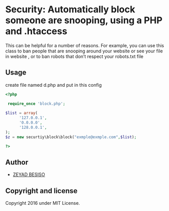 # Security: Automatically block someone are snooping, using a PHP and .htaccess


This can be helpful for a number of reasons. For example, you can use this class to ban people that are snooping around your website or see your file in website , or to ban robots that don’t respect your robots.txt file  



## Usage ##
create file named d.php  and put in this config 

```php
<?php

 require_once 'block.php';
    
$list = array(
      '127.0.0.1',
      '0.0.0.0',
      '128.0.0.1',
);
$z = new securtiy\block\block("exmple@exmple.com",$list);

?>
```

## Author
* [ZEYAD BESISO](https://github.com/23y4d/)

## Copyright and license
 Copyright 2016 under MIT License.
